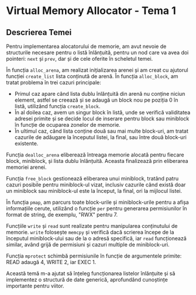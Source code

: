 
# Virtual Memory Allocator - Tema 1


## Descrierea Temei

Pentru implementarea alocatorului de memorie, am avut nevoie de structurile necesare pentru o listă înlănțuită, pentru un nod care va avea doi pointeri: `next` și `prev`, dar și de cele oferite în scheletul temei.

În funcția `alloc_arena`, am realizat inițializarea arenei și am creat cu ajutorul funcției `create_list` lista conținută de arenă. În funcția `alloc_block`, am tratat problema în trei cazuri principale:
- Primul caz apare când lista dublu înlănțuită din arenă nu conține niciun element, astfel se creează și se adaugă un block nou pe poziția 0 în listă, utilizând funcția `create_block`.
- În al doilea caz, avem un singur block în listă, unde se verifică validitatea adresei primite și se decide locul de inserare pentru block sau miniblock în funcție de ocuparea zonelor de memorie.
- În ultimul caz, când lista conține două sau mai multe block-uri, am tratat cazurile de adăugare la începutul listei, la final, sau între două block-uri existente.

Funcția `dealloc_arena` eliberează întreaga memorie alocată pentru fiecare block, miniblock, și lista dublu înlănțuită. Aceasta finalizează prin eliberarea memoriei arenei.

Funcția `free_block` gestionează eliberarea unui miniblock, tratând patru cazuri posibile pentru miniblock-ul vizat, inclusiv cazurile când există doar un miniblock sau miniblock-ul este la început, la final, ori la mijlocul listei.

În funcția `pmap`, am parcurs toate block-urile și miniblock-urile pentru a afișa informațiile cerute, utilizând o funcție `per` pentru generarea permisiunilor în format de string, de exemplu, "RWX" pentru 7.

Funcțiile `write` și `read` sunt realizate pentru manipularea conținutului de memorie. `write` folosește `memcpy` și verifică dacă scrierea începe de la începutul miniblock-ului sau de la o adresă specifică, iar `read` funcționează similar, având grijă de permisiuni și cazuri multiple de miniblock-uri.

Funcția `mprotect` schimbă permisiunile în funcție de argumentele primite: READ adaugă 4, WRITE 2, iar EXEC 1.

Această temă m-a ajutat să înțeleg funcționarea listelor înlănțuite și să implementez o structură de date generică, aprofundând cunoștințe importante pentru viitor.

